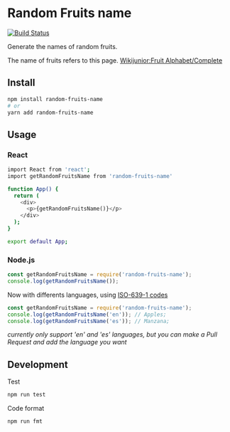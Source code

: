 # Random Fruits name

[![Build Status](https://travis-ci.org/shinshin86/random-fruits-name.js.svg?branch=master)](https://travis-ci.org/shinshin86/random-fruits-name.js)

Generate the names of random fruits.

The name of fruits refers to this page.
[Wikijunior:Fruit Alphabet/Complete](https://en.wikibooks.org/wiki/Wikijunior:Fruit_Alphabet/Complete)

## Install

```bash
npm install random-fruits-name
# or
yarn add random-fruits-name
```

## Usage

### React

```bash
import React from 'react';
import getRandomFruitsName from 'random-fruits-name'

function App() {
  return (
    <div>
      <p>{getRandomFruitsName()}</p>
    </div>
  );
}

export default App;
```

### Node.js

```javascript
const getRandomFruitsName = require('random-fruits-name');
console.log(getRandomFruitsName());
```

Now with differents languages, using [ISO-639-1 codes](https://en.wikipedia.org/wiki/List_of_ISO_639-1_codes)

```javascript
const getRandomFruitsName = require('random-fruits-name');
console.log(getRandomFruitsName('en')); // Apples;
console.log(getRandomFruitsName('es')); // Manzana;
```

_currently only support 'en' and 'es' languages, but you can make a Pull Request and add the language you want_

## Development

Test

```bash
npm run test
```

Code format

```bash
npm run fmt
```
